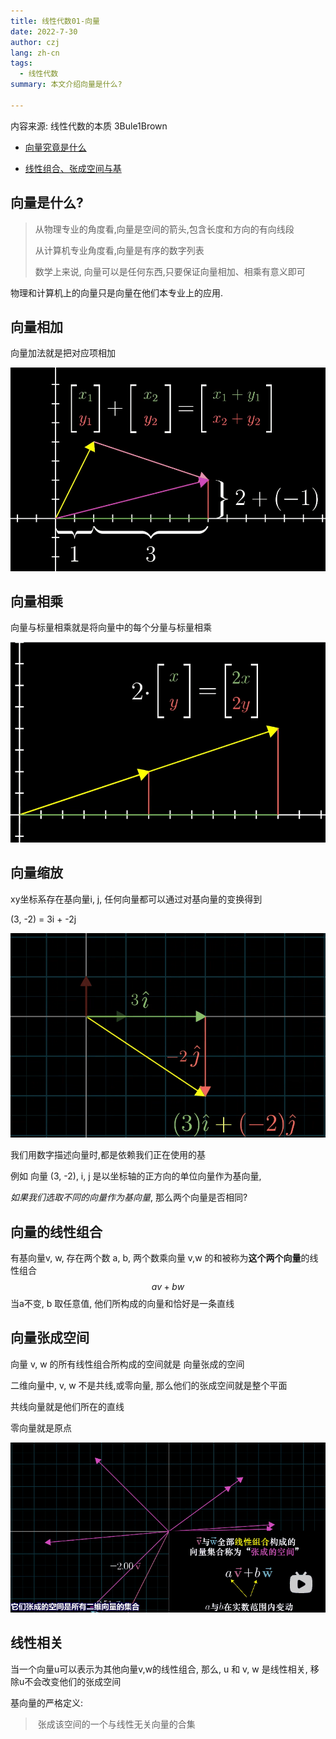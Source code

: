 ```yaml
---
title: 线性代数01-向量
date: 2022-7-30
author: czj
lang: zh-cn
tags:
  - 线性代数
summary: 本文介绍向量是什么?

---
```


内容来源: 线性代数的本质 3Bule1Brown

- [向量究竟是什么](https://www.bilibili.com/video/BV1ys411472E)

- [线性组合、张成空间与基](https://www.bilibili.com/video/BV1ys411472E)

## 向量是什么?

> 从物理专业的角度看,向量是空间的箭头,包含长度和方向的有向线段
>
> 从计算机专业角度看,向量是有序的数字列表
>
> 数学上来说, 向量可以是任何东西,只要保证向量相加、相乘有意义即可

物理和计算机上的向量只是向量在他们本专业上的应用. 



## 向量相加

向量加法就是把对应项相加

![2022-07-31_2.03.44](./images/2022-07-31_2.03.44.png)



## 向量相乘

向量与标量相乘就是将向量中的每个分量与标量相乘

![2022-07-31_2.15.16](./images/2022-07-31_2.15.16.png)



## 向量缩放

xy坐标系存在基向量i, j, 任何向量都可以通过对基向量的变换得到

(3, -2) = 3i + -2j

![2022-07-31_2.24.57](./images/2022-07-31_2.24.57.png)

我们用数字描述向量时,都是依赖我们正在使用的基

例如 向量 (3, -2), i, j 是以坐标轴的正方向的单位向量作为基向量, 

*如果我们选取不同的向量作为基向量*, 那么两个向量是否相同?



## 向量的线性组合

有基向量v, w, 存在两个数 a, b, 两个数乘向量 v,w 的和被称为**这个两个向量**的线性组合
$$
av + bw
$$
当a不变, b 取任意值, 他们所构成的向量和恰好是一条直线

## 向量张成空间

向量 v, w 的所有线性组合所构成的空间就是 向量张成的空间

二维向量中, v, w 不是共线,或零向量, 那么他们的张成空间就是整个平面

共线向量就是他们所在的直线

零向量就是原点

![2022-07-31_2.53.09](./images/2022-07-31_2.53.09.png)



## 线性相关

当一个向量u可以表示为其他向量v,w的线性组合, 那么, u 和 v, w 是线性相关, 移除u不会改变他们的张成空间



基向量的严格定义:

> ​	张成该空间的一个与线性无关向量的合集

